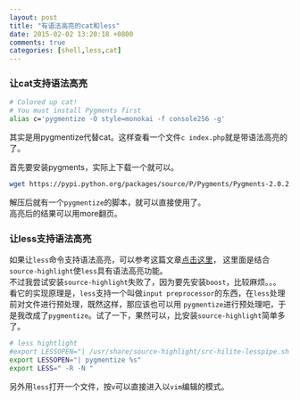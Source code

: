 ```yaml
---
layout: post
title: "有语法高亮的cat和less"
date: 2015-02-02 13:20:18 +0800
comments: true
categories: [shell,less,cat]
---
```

### 让cat支持语法高亮

```sh
# Colored up cat!
# You must install Pygments first 
alias c='pygmentize -O style=monokai -f console256 -g'
```
其实是用pygmentize代替cat。这样查看一个文件`c index.php`就是带语法高亮的了。
<!-- more -->
首先要安装pygments，实际上下载一个就可以。

```sh
wget https://pypi.python.org/packages/source/P/Pygments/Pygments-2.0.2.tar.gz#md5=238587a1370d62405edabd0794b3ec4a
```
解压后就有一个`pygmentize`的脚本，就可以直接使用了。  
高亮后的结果可以用more翻页。

### 让less支持语法高亮
如果让`less`命令支持语法高亮，可以参考这篇文章[点击这里](http://blog.kuaiwan.com/less-with-syntax-highlight-and-line-number.html)，
这里面是结合`source-highlight`使`less`具有语法高亮功能。  
不过我尝试安装`source-highlight`失败了，因为要先安装`boost`，比较麻烦。。。  
看它的实现原理是，`less`支持一个叫做`input preprocessor`的东西，在`less`处理前对文件进行预处理，既然这样，那应该也可以用
`pygmentize`进行预处理吧，于是我改成了`pygmentize`。试了一下，果然可以，比安装`source-highlight`简单多了。  

```sh
# less hightlight
#export LESSOPEN="| /usr/share/source-highlight/src-hilite-lesspipe.sh %s"
export LESSOPEN="| pygmentize %s"
export LESS=" -R -N "
```

另外用`less`打开一个文件，按`v`可以直接进入以`vim`编辑的模式。
